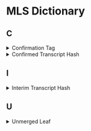 # MLS Dictionary

## C

<details>
  <summary>Confirmation Tag</summary>
  
  ...
</details>

<details>
  <summary>Confirmed Transcript Hash</summary>
  
  A running hash over the whole history of Commit messages, up to and including the signature of the most recent Commit.
  Commit messages are included directly. Proposal messages are indirectly included via the Commit that applied them.
  Both types of message are included by hashing the MLSAuthenticatedContent object in which they were sent.
</details>

## I

<details>
  <summary>Interim Transcript Hash</summary>
  
  A hash that covers the confirmed transcript hash plus the confirmation tag of the most recent Commit.
</details>

## U

<details>
  <summary>Unmerged Leaf</summary>
  
  ...
</details>
